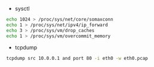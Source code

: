 - sysctl

```bash
echo 1024 > /proc/sys/net/core/somaxconn
echo 1 > /proc/sys/net/ipv4/ip_forward
echo 3 > /proc/sys/vm/drop_caches
echo 1 > /proc/sys/vm/overcommit_memory
```

- tcpdump

```bash
tcpdump src 10.0.0.1 and port 80 -i eth0 -w eth0.pcap
```
